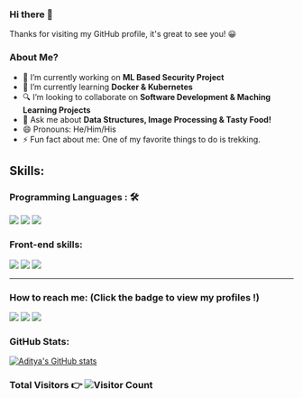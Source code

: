 ### Hi there 👋

Thanks for visiting my GitHub profile, it's great to see you! 😀

### About Me?

- 🔭 I’m currently working on <strong>ML Based Security Project</strong>
- 🌱 I’m currently learning <strong>Docker & Kubernetes </strong>
- 🔍 I’m looking to collaborate on <strong>Software Development & Maching Learning Projects</strong>
- 💬 Ask me about <strong>Data Structures, Image Processing & Tasty Food! </strong>
- 😄 Pronouns: He/Him/His
- ⚡ Fun fact about me: One of my favorite things to do is trekking.


## Skills:

### Programming Languages : 🛠
<img src="https://img.shields.io/badge/Java%20-%2300599C.svg?&style=for-the-badge&logo=c%2B%2B&logoColor=white">   <img src="https://img.shields.io/badge/python%20-%2314354C.svg?&style=for-the-badge&logo=python&logoColor=white">   <img src="https://img.shields.io/badge/C%20-%23323330.svg?&style=for-the-badge&logo=Linux&logoColor=%23F7DF1E">

### Front-end skills:

<img src="https://img.shields.io/badge/html5%20-%23E34F26.svg?&style=for-the-badge&logo=html5&logoColor=white">   <img src="https://img.shields.io/badge/css3%20-%231572B6.svg?&style=for-the-badge&logo=css3&logoColor=white">  <img src="https://img.shields.io/badge/JavaScript%20-%23F05033.svg?&style=for-the-badge&logo=git&logoColor=white"/>
<hr>

### How to reach me: <strong>(Click the badge to view my profiles !)</strong>

<img src="https://img.shields.io/badge/achaud12@binghamton.edu-%23D14836.svg?&style=for-the-badge&logo=gmail&logoColor=white" href="achaud12@binghamton.edu">   <a  href="https://www.instagram.com/aadi.ctive/"><img src="https://img.shields.io/badge/@aadi.ctive_-%23E4405F.svg?&style=for-the-badge&logo=instagram&logoColor=white"></a>   <a href="https://www.linkedin.com/in/aadi-ctive/"><img src="https://img.shields.io/badge/Aditya Chaudhari-%230077B5.svg?&style=for-the-badge&logo=linkedin&logoColor=white" ></a>

### GitHub Stats:
[![Aditya's GitHub stats](https://github-readme-stats.vercel.app/api?username=aadicitve)](https://github.com/aadictive/github-readme-stats)

[linkedin]: https://www.linkedin.com/in/aadi-ctive/
[twitter]: https://twitter.com/aadi_ctive/
[instagram]: https://www.instagram.com/aadi.ctive/
[facebook]: https://www.facebook.com/aadi.ctive/



### <p>Total Visitors 👉 ![Visitor Count](https://profile-counter.glitch.me/{aadictive}/count.svg)</p>
